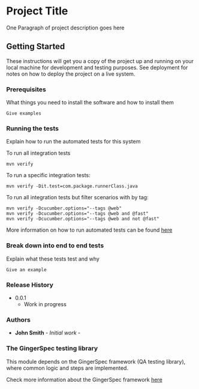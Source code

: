 
# Project Title

One Paragraph of project description goes here


## Getting Started

These instructions will get you a copy of the project up and running on your local machine for development and testing purposes. See deployment for notes on how to deploy the project on a live system.


### Prerequisites

What things you need to install the software and how to install them

```
Give examples
```


### Running the tests

Explain how to run the automated tests for this system

To run all integration tests
```
mvn verify
```

To run a specific integration tests:
```
mvn verify -Dit.test=com.package.runnerClass.java
```

To run all integration tests but filter scenarios with by tag:
```
mvn verify -Dcucumber.options="--tags @web"
mvn verify -Dcucumber.options="--tags @web and @fast"
mvn verify -Dcucumber.options="--tags @web and not @fast"
```
  
More information on how to run automated tests can be found [here](https://github.com/PrivaliaTech/gingerspec/wiki/Getting-started#tests-execution)


### Break down into end to end tests

Explain what these tests test and why

```
Give an example
```


### Release History

* 0.0.1
    * Work in progress
    

### Authors

* **John Smith** - *Initial work* -

  
### The GingerSpec testing library
  
This module depends on the GingerSpec framework (QA testing library), where common logic and steps are implemented. 
  
Check more information about the GingerSpec framework [here](https://github.com/PrivaliaTech/gingerspec/wiki)  